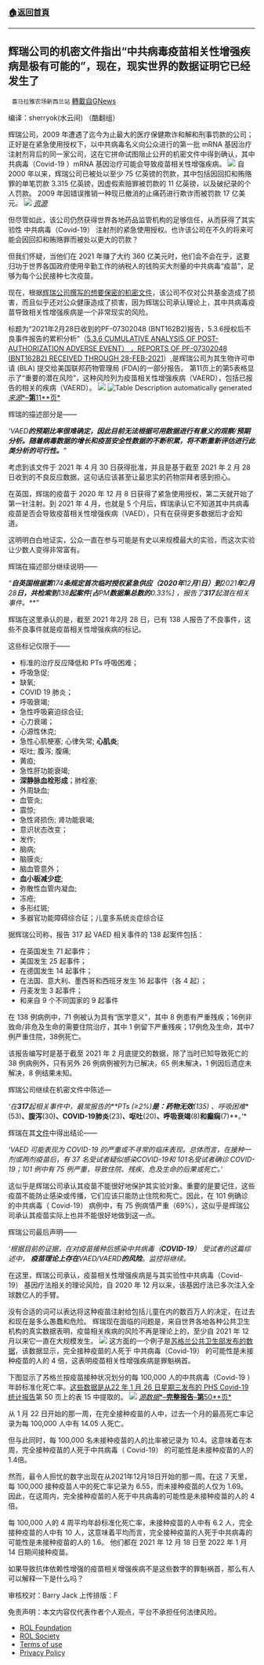 ###  [:house:返回首頁](https://github.com/ourhimalayas/txt)
---


## 辉瑞公司的机密文件指出“中共病毒疫苗相关性增强疾病是极有可能的”，现在，现实世界的数据证明它已经发生了
` 喜马拉雅农场新西兰站` [轉載自GNews](https://gnews.org/zh-hans/2109889/)

编译：sherryok(水云间) （酷翻组）

辉瑞公司，2009 年遭遇了迄今为止最大的医疗保健欺诈和解和刑事罚款的公司；正好是在紧急使用授权下，以中共病毒名义向公众进行的第一批 mRNA 基因治疗注射剂背后的同一家公司，这在它拼命试图阻止公开的机密文件中得到确认，其中共病毒（Covid-19 ）mRNA 基因治疗可能会导致疫苗相关性增强疾病。
![](https://assets.gnews.org/wp-content/uploads/2022/03/1-46.png)
自 2000 年以来，辉瑞公司已被处以至少 75 亿英镑的罚款，其中包括因回扣和贿赂罪的单笔罚款 3.315 亿英镑，因虚假索赔罪被罚款的 11 亿英镑，以及破纪录的个人罚款。 2009 年因错误推销一种现已撤消的止痛药进行欺诈而被罚款 17 亿美元。
![](https://assets.gnews.org/wp-content/uploads/2022/03/2-30.png)
[*资源*](https://translate.google.com/website?sl=en&amp;tl=zh-CN&amp;hl=en&amp;client=webapp&amp;u=https://violationtracker.goodjobsfirst.org/prog.php?parent%3Dpfizer)

但尽管如此，该公司仍然获得世界各地药品监管机构的足够信任，从而获得了其实验性 中共病毒（Covid-19） 注射剂的紧急使用授权。也许该公司在不久的将来可能会因回扣和贿赂罪而被处以更大的罚款？

但我们怀疑，当他们在 2021 年赚了大约 360 亿美元时，他们会不会在乎，这要归功于世界各国政府使用辛勤工作的纳税人的钱购买大剂量的中共病毒“疫苗”，足够为每个公民接种七次疫苗。

现在，根据[辉瑞公司撰写的想要保密的机密文件](https://translate.google.com/website?sl=en&amp;tl=zh-CN&amp;hl=en&amp;client=webapp&amp;u=https://drtrozzi.org/wp-content/uploads/2022/01/Pfizer-Cumulative-Analysis-of-Post-authorization-Adverse-Event-Reports.pdf)，该公司不仅对公共基金造成了损害，而且似乎还对公众健康造成了损害，因为辉瑞公司承认理论上，其中共病毒疫苗导致相关性增强疾病是一个非常现实的风险。

标题为“2021年2月28日收到的PF-07302048 (BNT162B2)报告，5.3.6授权后不良事件报告的累积分析”（[5.3.6 CUMULATIVE ANALYSIS OF POST-AUTHORIZATION ADVERSE EVENT） ，REPORTS OF PF-07302048 (BNT162B2) RECEIVED THROUGH 28-FEB-2021](https://drtrozzi.org/wp-content/uploads/2022/01/Pfizer-Cumulative-Analysis-of-Post-authorization-Adverse-Event-Reports.pdf)）,是辉瑞公司为其生物许可申请 (BLA) 提交给美国联邦药物管理局 (FDA)的一部分报告。 第11页上的第5表格显示了“重要的潜在风险”，这种风险列为疫苗相关性增强疾病（VAERD），包括已报告的相关的疾病（VAERD）。
![](https://assets.gnews.org/wp-content/uploads/2022/03/3-28.png)
![Table
Description automatically generated]()[*来源**–**第**11**页*](https://translate.google.com/website?sl=en&amp;tl=zh-CN&amp;hl=en&amp;client=webapp&amp;u=https://drtrozzi.org/wp-content/uploads/2022/01/Pfizer-Cumulative-Analysis-of-Post-authorization-Adverse-Event-Reports.pdf)

辉瑞的描述部分是——

*‘VAED**的预期比率很难确定，因此目前无法根据可用数据进行有意义的观察**/**预期分析。随着病毒数据的增长和疫苗安全性数据的不断积累，将不断重新评估进行此类分析的可行性。**”*

考虑到该文件于 2021 年 4 月 30 日获得批准，并且是基于截至 2021 年 2 月 28 日收到的不良反应数据，这句话应该甚至让最忠实的药物崇拜者感到担心。

在英国，辉瑞的疫苗于 2020 年 12 月 8 日获得了紧急使用授权，第二天就开始了第一针注射。到 2021 年 4 月，也就是 5 个月后，辉瑞承认它不知道其中共病毒疫苗是否会导致疫苗相关性增强疾病（VAED），只有在获得更多数据后才会知道。

这明明白白地证实，公众一直在参与可能是有史以来规模最大的实验，而这次实验让少数人变得非常富有。

辉瑞在描述部分继续说明——

*“**自英国根据第**174**条规定首次临时授权紧急供应（**2020**年**12**月**1**日）到**2021**年**2**月**28**日，共检索到**138**起案件**[**占**PM**数据集总数的**0.33%]* *，报告了**317**起潜在相关事件。**”*

辉瑞在这里承认的是，截至 2021 年2月 28 日，已有 138 人报告了不良事件，这些不良事件就是疫苗相关性增强疾病的标记。

这些标记仅限于——

- 标准的治疗反应降低和 PTs 呼吸困难；
- 呼吸急促;
- 缺氧;
- COVID 19 肺炎；
- 呼吸衰竭;
- 急性呼吸窘迫综合征;
- 心力衰竭；
- 心源性休克;
- 急性心肌梗塞; 心律失常; **心肌炎**;
- 呕吐; 腹泻; 腹痛;
- 黄疸;
- 急性肝功能衰竭;
- **深静脉血栓形成**；肺栓塞;
- 外周缺血;
- 血管炎;
- 震惊;
- 急性肾损伤; 肾功能衰竭;
- 意识状态改变；
- 发作;
- 脑病;
- 脑膜炎;
- 脑血管意外；
- **血小板减少症**;
- 弥散性血管内凝血;
- 冻疮;
- 多形红斑;
- 多器官功能障碍综合征；儿童多系统炎症综合征


据辉瑞公司称，报告 317 起 VAED 相关事件的 138 起案件包括：

- 在英国发生 71 起事件；
- 美国发生 25 起事件；
- 在德国发生 14 起事件；
- 在法国、意大利、墨西哥和西班牙发生 16 起事件（各 4 起）；
- 丹麦发生 3 起事件；
- 和来自 9 个不同国家的 9 起事件


在 138 例病例中，71 例被认为具有“医学意义”，其中 8 例患有严重残疾；16例非致命/非危及生命的需要住院治疗，其中 1 例留下严重残疾；17例危及生命，其中7例严重住院，38例死亡。

该报告编写时是基于截至 2021 年 2 月底提交的数据，除了当时已知导致死亡的 38 例病例外，只有另外 26 例病例被列为已解决，65 例未解决，1 例因后遗症未解决，8 例结果未知。

辉瑞公司继续在机密文件中陈述—

*‘在**317**起相关事件中，最常报告的**PTs (≥2%)**是：药物无效**(135)* *、呼吸困难**(53)**、腹泻**(30)**、**COVID-19**肺炎**(23)**、呕吐**(20)**、呼吸衰竭**(8)**和癫痫**(7)**。’*

辉瑞在其[文件](https://translate.google.com/website?sl=en&amp;tl=zh-CN&amp;hl=en&amp;client=webapp&amp;u=https://drtrozzi.org/wp-content/uploads/2022/01/Pfizer-Cumulative-Analysis-of-Post-authorization-Adverse-Event-Reports.pdf)中得出结论——

*‘VAED 可能表现为 COVID-19 的严重或不寻常的临床表现。总体而言，在接种一剂或两剂疫苗后，有 37 名受试者疑似感染COVID-19和 101名受试者确诊 COVID-19；101 例中有 75 例严重，导致住院、残疾、危及生命的后果或死亡。’*

这似乎是辉瑞公司承认其疫苗不能很好地保护其实验对象。重要的是要记住，这些疫苗不能防止感染或传播，它们应该只能防止住院和死亡。因此，在 101 例确诊的中共病毒（ Covid-19） 病例中，有 75 例病情严重（69%），这似乎是辉瑞公司承认其疫苗实际上也并不能很好地做到这一点。

辉瑞公司最后声明——

*‘**根据目前的证据，在对疫苗接种后感染中共病毒（**COVID-19**）* *受试者的这篇综述中，*
***疫苗理论上存在******VAED/VAERD******的风险****。监控将继续。*

在这里，辉瑞公司承认，疫苗相关性增强疾病是与其实验性中共病毒（Covid-19） 基因疗法相关的理论风险，自 2020 年 12 月以来，该基因疗法已多次注入全球数亿人的手臂。

没有合适的词可以表达将这种疫苗注射给包括儿童在内的数百万人的决定，在过去和现在是多么愚蠢和危险。 辉瑞现在面临的问题是，来自世界各地各种公共卫生机构的真实数据表明，疫苗相关疾病的风险不再是理论上的，至少自 2021 年 12 月以来它一直在大规模发生。
![](https://assets.gnews.org/wp-content/uploads/2022/03/4-23.png)
这方面的一个例子是[苏格兰公共卫生部发布的数据](https://dailyexpose-uk.translate.goog/2022/01/27/bbc-news-wont-tell-you-vaccinated-suffering-ade/?_x_tr_sl=en&amp;_x_tr_tl=zh-CN&amp;_x_tr_hl=en&amp;_x_tr_pto=wapp)，该数据显示，完全接种疫苗的人死于 中共病毒（Covid-19） 的可能性是未接种疫苗的人的 4 倍，这表明疫苗相关性增强疾病是罪魁祸首。

下图显示了苏格兰按疫苗接种状况划分的每 100,000 人的中共病毒（Covid-19 ）年龄标准化死亡率。[这些数据是从22 年 1 月 26 日星期三发布的 PHS Covid-19 统计报告](https://translate.google.com/website?sl=en&amp;tl=zh-CN&amp;hl=en&amp;client=webapp&amp;u=https://publichealthscotland.scot/media/11318/22-01-26-covid19-winter_publication_report.pdf)第 50 页上的表 15 中提取的。
![](https://assets.gnews.org/wp-content/uploads/2022/03/5-20.png)
[*源数据**–**完整报告**–**第**50**页*](https://translate.google.com/website?sl=en&amp;tl=zh-CN&amp;hl=en&amp;client=webapp&amp;u=https://publichealthscotland.scot/publications/covid-19-statistical-report/covid-19-statistical-report-26-january-2022/)

从 1 月 22 日开始的那一周，在完全接种疫苗的人中，过去一个月的最高死亡率记录为每 100,000 人中有 14.05 人死亡。

但与此同时，每 100,000 名未接种疫苗的人的比率被记录为 10.4。这意味着在本周，完全接种疫苗的人死于中共病毒（ Covid-19） 的可能性是未接种疫苗的人的 1.4倍。

然而，最令人担忧的数字出现在从2021年12月18日开始的那一周。在这 7 天里，每 100,000 接种疫苗人中的死亡率记录为 6.55，而未接种疫苗的人仅为 1.69。 因此，在这周内，完全接种疫苗的人死于中共病毒的可能性是未接种疫苗的人的 4倍。

每 100,000 人的 4 周平均年龄标准化死亡率，未接种疫苗的人中有 6.2 人，完全接种疫苗的人中有 10 人，这意味着平均而言，完全接种疫苗的人死于中共病毒的可能性是未接种疫苗的人的 1.6。 他们都在 2021 年 12 月 18 日至 2022 年 1 月 14 日期间接种疫苗。

如果导致抗体依赖性增强的疫苗相关增强疾病不是这些数字的罪魁祸首，那么有人可以解释一下是什么吗？



审核校对：Barry Jack
上传排版：F

 

免责声明：本文内容仅代表作者个人观点，平台不承担任何法律风险。

- [ROL Foundation](https://rolfoundation.org/)
- [ROL Society](https://rolsociety.org/)
- [Terms of use](https://gnews.org/terms-of-use-3/)
- [Privacy Policy](https://gnews.org/privacy-policy/)
